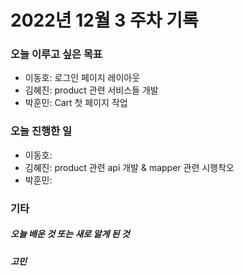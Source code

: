# 2022년 12월 3 주차 기록
### 오늘 이루고 싶은 목표
- 이동호: 로그인 페이지 레이아웃 
- 김혜진: product 관련 서비스들 개발
- 박훈민: Cart 첫 페이지 작업

### 오늘 진행한 일 
- 이동호: 
- 김혜진: product 관련 api 개발 & mapper 관련 시행착오
- 박훈민: 

### 기타
##### 오늘 배운 것 또는 새로 알게 된 것

##### 고민

##### 
